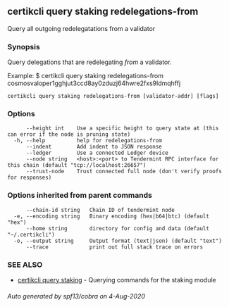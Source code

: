 ## certikcli query staking redelegations-from

Query all outgoing redelegatations from a validator

### Synopsis

Query delegations that are redelegating _from_ a validator.

Example:
$ certikcli query staking redelegations-from cosmosvaloper1gghjut3ccd8ay0zduzj64hwre2fxs9ldmqhffj

```
certikcli query staking redelegations-from [validator-addr] [flags]
```

### Options

```
      --height int    Use a specific height to query state at (this can error if the node is pruning state)
  -h, --help          help for redelegations-from
      --indent        Add indent to JSON response
      --ledger        Use a connected Ledger device
      --node string   <host>:<port> to Tendermint RPC interface for this chain (default "tcp://localhost:26657")
      --trust-node    Trust connected full node (don't verify proofs for responses)
```

### Options inherited from parent commands

```
      --chain-id string   Chain ID of tendermint node
  -e, --encoding string   Binary encoding (hex|b64|btc) (default "hex")
      --home string       directory for config and data (default "~/.certikcli")
  -o, --output string     Output format (text|json) (default "text")
      --trace             print out full stack trace on errors
```

### SEE ALSO

* [certikcli query staking](certikcli_query_staking.md)	 - Querying commands for the staking module

###### Auto generated by spf13/cobra on 4-Aug-2020
